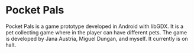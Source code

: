 # Pocket Pals
Pocket Pals is a game prototype developed in Android with libGDX. It is a pet collecting game where in the player can have different pets. The game is developed by Jana Austria, Miguel Dungan, and myself. It currently is on halt.
